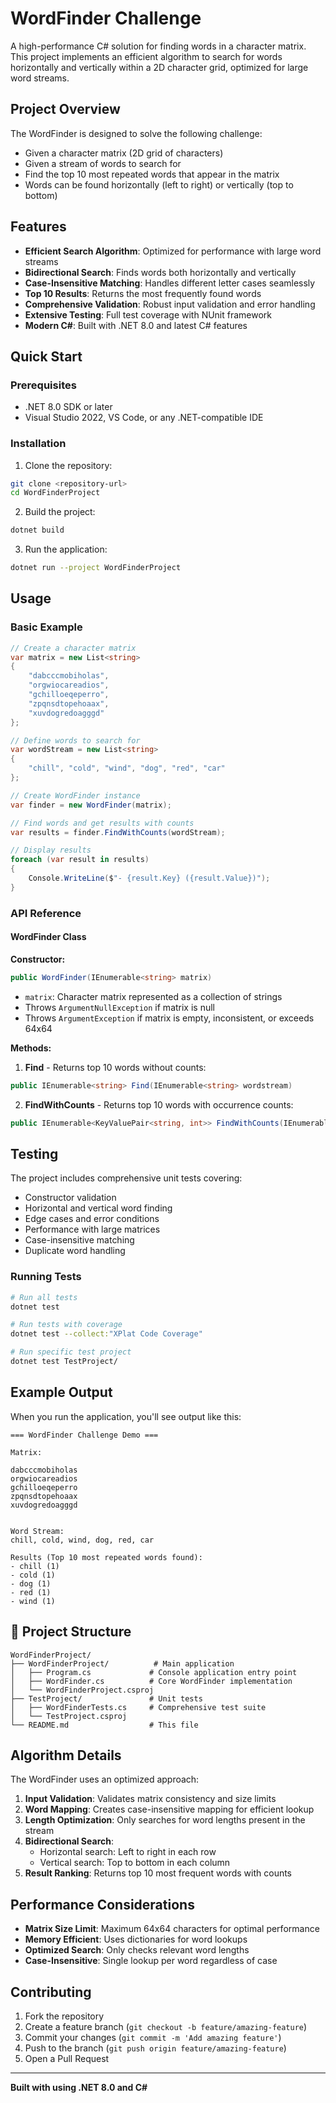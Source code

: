 # WordFinder Challenge

A high-performance C# solution for finding words in a character matrix. This project implements an efficient algorithm to search for words horizontally and vertically within a 2D character grid, optimized for large word streams.

## Project Overview

The WordFinder is designed to solve the following challenge:
- Given a character matrix (2D grid of characters)
- Given a stream of words to search for
- Find the top 10 most repeated words that appear in the matrix
- Words can be found horizontally (left to right) or vertically (top to bottom)

## Features

- **Efficient Search Algorithm**: Optimized for performance with large word streams
- **Bidirectional Search**: Finds words both horizontally and vertically
- **Case-Insensitive Matching**: Handles different letter cases seamlessly
- **Top 10 Results**: Returns the most frequently found words
- **Comprehensive Validation**: Robust input validation and error handling
- **Extensive Testing**: Full test coverage with NUnit framework
- **Modern C#**: Built with .NET 8.0 and latest C# features

## Quick Start

### Prerequisites

- .NET 8.0 SDK or later
- Visual Studio 2022, VS Code, or any .NET-compatible IDE

### Installation

1. Clone the repository:
```bash
git clone <repository-url>
cd WordFinderProject
```

2. Build the project:
```bash
dotnet build
```

3. Run the application:
```bash
dotnet run --project WordFinderProject
```

## Usage

### Basic Example

```csharp
// Create a character matrix
var matrix = new List<string>
{
    "dabcccmobiholas",
    "orgwiocareadios",
    "gchilloeqeperro",
    "zpqnsdtopehoaax",
    "xuvdogredoagggd"
};

// Define words to search for
var wordStream = new List<string>
{
    "chill", "cold", "wind", "dog", "red", "car"
};

// Create WordFinder instance
var finder = new WordFinder(matrix);

// Find words and get results with counts
var results = finder.FindWithCounts(wordStream);

// Display results
foreach (var result in results)
{
    Console.WriteLine($"- {result.Key} ({result.Value})");
}
```

### API Reference

#### WordFinder Class

**Constructor:**
```csharp
public WordFinder(IEnumerable<string> matrix)
```
- `matrix`: Character matrix represented as a collection of strings
- Throws `ArgumentNullException` if matrix is null
- Throws `ArgumentException` if matrix is empty, inconsistent, or exceeds 64x64

**Methods:**

1. **Find** - Returns top 10 words without counts:
```csharp
public IEnumerable<string> Find(IEnumerable<string> wordstream)
```

2. **FindWithCounts** - Returns top 10 words with occurrence counts:
```csharp
public IEnumerable<KeyValuePair<string, int>> FindWithCounts(IEnumerable<string> wordstream)
```

## Testing

The project includes comprehensive unit tests covering:

- Constructor validation
- Horizontal and vertical word finding
- Edge cases and error conditions
- Performance with large matrices
- Case-insensitive matching
- Duplicate word handling

### Running Tests

```bash
# Run all tests
dotnet test

# Run tests with coverage
dotnet test --collect:"XPlat Code Coverage"

# Run specific test project
dotnet test TestProject/
```

## Example Output

When you run the application, you'll see output like this:

```
=== WordFinder Challenge Demo ===

Matrix:

dabcccmobiholas
orgwiocareadios
gchilloeqeperro
zpqnsdtopehoaax
xuvdogredoagggd


Word Stream:
chill, cold, wind, dog, red, car

Results (Top 10 most repeated words found):
- chill (1)
- cold (1)
- dog (1)
- red (1)
- wind (1)
```

## 🔧 Project Structure

```
WordFinderProject/
├── WordFinderProject/          # Main application
│   ├── Program.cs             # Console application entry point
│   ├── WordFinder.cs          # Core WordFinder implementation
│   └── WordFinderProject.csproj
├── TestProject/               # Unit tests
│   ├── WordFinderTests.cs     # Comprehensive test suite
│   └── TestProject.csproj
└── README.md                  # This file
```

## Algorithm Details

The WordFinder uses an optimized approach:

1. **Input Validation**: Validates matrix consistency and size limits
2. **Word Mapping**: Creates case-insensitive mapping for efficient lookup
3. **Length Optimization**: Only searches for word lengths present in the stream
4. **Bidirectional Search**: 
   - Horizontal search: Left to right in each row
   - Vertical search: Top to bottom in each column
5. **Result Ranking**: Returns top 10 most frequent words with counts

## Performance Considerations

- **Matrix Size Limit**: Maximum 64x64 characters for optimal performance
- **Memory Efficient**: Uses dictionaries for word lookups
- **Optimized Search**: Only checks relevant word lengths
- **Case-Insensitive**: Single lookup per word regardless of case

## Contributing

1. Fork the repository
2. Create a feature branch (`git checkout -b feature/amazing-feature`)
3. Commit your changes (`git commit -m 'Add amazing feature'`)
4. Push to the branch (`git push origin feature/amazing-feature`)
5. Open a Pull Request

---

**Built with using .NET 8.0 and C#** 
